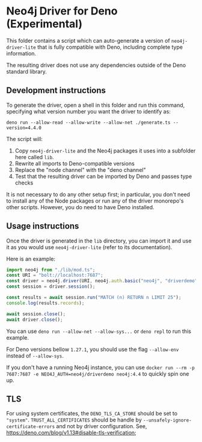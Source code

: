 # Neo4j Driver for Deno (Experimental)

This folder contains a script which can auto-generate a version of 
`neo4j-driver-lite` that is fully compatible with Deno, including complete type
information.

The resulting driver does not use any dependencies outside of the Deno standard
library.

## Development instructions

To generate the driver, open a shell in this folder and run this command,
specifying what version number you want the driver to identify as:

```
deno run --allow-read --allow-write --allow-net ./generate.ts --version=4.4.0
```

The script will:

1. Copy `neo4j-driver-lite` and the Neo4j packages it uses into a subfolder here
   called `lib`.
1. Rewrite all imports to Deno-compatible versions
1. Replace the "node channel" with the "deno channel"
1. Test that the resulting driver can be imported by Deno and passes type checks

It is not necessary to do any other setup first; in particular, you don't need
to install any of the Node packages or run any of the driver monorepo's other
scripts. However, you do need to have Deno installed.

## Usage instructions

Once the driver is generated in the `lib` directory, you can import it and use
it as you would use `neo4j-driver-lite` (refer to its documentation).

Here is an example:

```typescript
import neo4j from "./lib/mod.ts";
const URI = "bolt://localhost:7687";
const driver = neo4j.driver(URI, neo4j.auth.basic("neo4j", "driverdemo"));
const session = driver.session();

const results = await session.run("MATCH (n) RETURN n LIMIT 25");
console.log(results.records);

await session.close();
await driver.close();
```

You can use `deno run --allow-net --allow-sys...` or `deno repl` to run this example. 

For Deno versions bellow `1.27.1`, you should use the flag `--allow-env` instead of `--allow-sys`.

If you don't have a running Neo4j instance, you can use
`docker run --rm -p 7687:7687 -e NEO4J_AUTH=neo4j/driverdemo neo4j:4.4` to
quickly spin one up.

## TLS

For using system certificates, the `DENO_TLS_CA_STORE` should be set to `"system"`.
`TRUST_ALL_CERTIFICATES` should be handle by `--unsafely-ignore-certificate-errors` and not by driver configuration. See, https://deno.com/blog/v1.13#disable-tls-verification;

